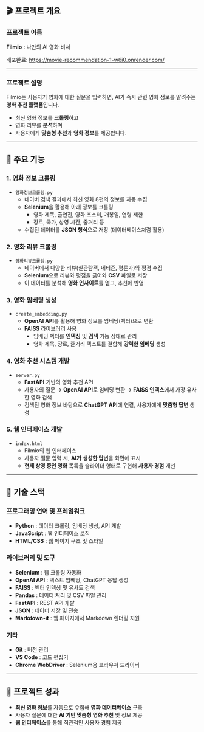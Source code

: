 ## 🎬 프로젝트 개요

### 프로젝트 이름
**Filmio** : 나만의 AI 영화 비서

배포완료: https://movie-recommendation-1-w6i0.onrender.com/

---

### 프로젝트 설명
Filmio는 사용자가 영화에 대한 질문을 입력하면, AI가 즉시 관련 영화 정보를 알려주는 **영화 추천 플랫폼**입니다.  
- 최신 영화 정보를 **크롤링**하고  
- 영화 리뷰를 **분석**하며  
- 사용자에게 **맞춤형 추천**과 **영화 정보**를 제공합니다.

---

## 🍿 주요 기능

### 1. 영화 정보 크롤링
- `영화정보크롤링.py`  
  - 네이버 검색 결과에서 최신 영화 8편의 정보를 자동 수집  
  - **Selenium**을 활용해 아래 정보를 크롤링  
    - 영화 제목, 출연진, 영화 포스터, 개봉일, 연령 제한  
    - 장르, 국가, 상영 시간, 줄거리 등  
  - 수집된 데이터를 **JSON 형식**으로 저장 (데이터베이스처럼 활용)

### 2. 영화 리뷰 크롤링
- `영화리뷰크롤링.py`  
  - 네이버에서 다양한 리뷰(실관람객, 네티즌, 평론가)와 평점 수집  
  - **Selenium**으로 리뷰와 평점을 긁어와 **CSV** 파일로 저장  
  - 이 데이터를 분석해 **영화 인사이트**를 얻고, 추천에 반영

### 3. 영화 임베딩 생성
- `create_embedding.py`  
  - **OpenAI API**를 활용해 영화 정보를 임베딩(벡터)으로 변환  
  - **FAISS** 라이브러리 사용  
    - 임베딩 벡터를 **인덱싱** 및 **검색** 가능 상태로 관리  
    - 영화 제목, 장르, 줄거리 텍스트를 결합해 **강력한 임베딩** 생성

### 4. 영화 추천 시스템 개발
- `server.py`  
  - **FastAPI** 기반의 영화 추천 API  
  - 사용자의 질문 → **OpenAI API**로 임베딩 변환 → **FAISS 인덱스**에서 가장 유사한 영화 검색  
  - 검색된 영화 정보 바탕으로 **ChatGPT API**에 연결, 사용자에게 **맞춤형 답변** 생성

### 5. 웹 인터페이스 개발
- `index.html`  
  - Filmio의 웹 인터페이스  
  - 사용자 질문 입력 시, **AI가 생성한 답변**을 화면에 표시  
  - **현재 상영 중인 영화** 목록을 슬라이더 형태로 구현해 **사용자 경험** 개선

---

## 🔧 기술 스택

### 프로그래밍 언어 및 프레임워크
- **Python** : 데이터 크롤링, 임베딩 생성, API 개발
- **JavaScript** : 웹 인터페이스 로직
- **HTML/CSS** : 웹 페이지 구조 및 스타일

### 라이브러리 및 도구
- **Selenium** : 웹 크롤링 자동화
- **OpenAI API** : 텍스트 임베딩, ChatGPT 응답 생성
- **FAISS** : 벡터 인덱싱 및 유사도 검색
- **Pandas** : 데이터 처리 및 CSV 파일 관리
- **FastAPI** : REST API 개발
- **JSON** : 데이터 저장 및 전송
- **Markdown-it** : 웹 페이지에서 Markdown 렌더링 지원

### 기타
- **Git** : 버전 관리
- **VS Code** : 코드 편집기
- **Chrome WebDriver** : Selenium용 브라우저 드라이버

---

## 🚀 프로젝트 성과
- **최신 영화 정보**를 자동으로 수집해 **영화 데이터베이스** 구축
- 사용자 질문에 대한 **AI 기반 맞춤형 영화 추천** 및 정보 제공
- **웹 인터페이스**를 통해 직관적인 사용자 경험 제공 
